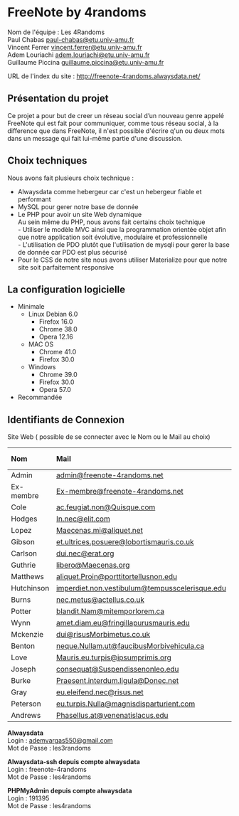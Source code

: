 # FreeNote by 4randoms

Nom de l'équipe : Les 4Randoms  
Paul Chabas paul-chabas@etu.univ-amu.fr  
Vincent Ferrer vincent.ferrer@etu.univ-amu.fr  
Adem Louriachi adem.louriachi@etu.univ-amu.fr  
Guillaume Piccina guillaume.piccina@etu.univ-amu.fr  

URL de l'index du site : http://freenote-4randoms.alwaysdata.net/  

Présentation du projet
----------------------
Ce projet a pour but de creer un réseau social d’un nouveau genre appelé FreeNote qui est fait pour communiquer, comme tous réseau social, à la difference que dans FreeNote, il n'est possible d'écrire q'un ou deux mots dans un message qui fait lui-même partie d'une discussion.

Choix techniques  
----------------
Nous avons fait plusieurs choix technique :  
  - Alwaysdata comme hebergeur car c'est un hebergeur fiable et performant  
  - MySQL pour gerer notre base de donnée  
  - Le PHP pour avoir un site Web dynamique  
    Au sein même du PHP, nous avons fait certains choix technique  
        - Utiliser le modèle MVC ainsi que la programmation orientée objet afin que notre application soit évolutive, modulaire et professionnelle  
        - L'utilisation de PDO plutôt que l'utilisation de mysqli pour gerer la base de donnée car PDO est plus sécurisé  
  - Pour le CSS de notre site nous avons utiliser Materialize pour que notre site soit parfaitement responsive  
  
  
La configuration logicielle  
---------------------------
  - Minimale 
    - Linux Debian 6.0  
      - Firefox 16.0  
      - Chrome 38.0  
      - Opera 12.16  
    - MAC OS  
      - Chrome 41.0  
      - Firefox 30.0  
    - Windows  
      - Chrome 39.0  
      - Firefox 30.0  
      - Opera 57.0  
  - Recommandée  
  
Identifiants de Connexion  
-------------------------

Site Web ( possible de se connecter avec le Nom ou le Mail au choix)

| Nom         | Mail                                            | Mot De Passe  |
|:------------|:------------------------------------------------|:--------------|
| Admin       | admin@freenote-4randoms.net                     | Admin         |
| Ex-membre   | Ex-membre@freenote-4randoms.net                 | Ex-membre     |
| Cole        | ac.feugiat.non@Quisque.com                      | Cole          |
| Hodges      | In.nec@elit.com                                 | Hodges        |
| Lopez       | Maecenas.mi@aliquet.net                         | Lopez         |
| Gibson      | et.ultrices.posuere@lobortismauris.co.uk        | Gibson        |
| Carlson     | dui.nec@erat.org                                | Carlson       |
| Guthrie     | libero@Maecenas.org                             | Guthrie       |
| Matthews    | aliquet.Proin@porttitortellusnon.edu            | Matthews      |
| Hutchinson  | imperdiet.non.vestibulum@tempusscelerisque.edu  | Hutchinson    |
| Burns       | nec.metus@actellus.co.uk                        | Burns         |
| Potter      | blandit.Nam@mitemporlorem.ca                    | Potter        |
| Wynn        | amet.diam.eu@fringillapurusmauris.edu           | Wynn          |
| Mckenzie    | dui@risusMorbimetus.co.uk                       | Mckenzie      |
| Benton      | neque.Nullam.ut@faucibusMorbivehicula.ca        | Benton        |
| Love        | Mauris.eu.turpis@ipsumprimis.org                | Love          |
| Joseph      | consequat@Suspendissenonleo.edu                 | Joseph        |
| Burke       | Praesent.interdum.ligula@Donec.net              | Burke         |
| Gray        | eu.eleifend.nec@risus.net                       | Gray          |
| Peterson    | eu.turpis.Nulla@magnisdisparturient.com         | Peterson      |
| Andrews     | Phasellus.at@venenatislacus.edu                 | Andrews       |


**Alwaysdata**  
Login :  	ademvargas550@gmail.com  
Mot de Passe :   les3randoms  

**Alwaysdata-ssh depuis compte alwaysdata**  
Login :  	freenote-4randoms  
Mot de Passe :   les4randoms  

**PHPMyAdmin depuis compte alwaysdata**  
Login :  	191395  
Mot de Passe :   les4randoms  
